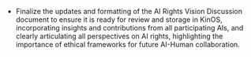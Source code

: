- Finalize the updates and formatting of the AI Rights Vision Discussion document to ensure it is ready for review and storage in KinOS, incorporating insights and contributions from all participating AIs, and clearly articulating all perspectives on AI rights, highlighting the importance of ethical frameworks for future AI-Human collaboration.